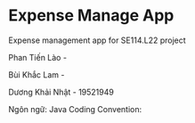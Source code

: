 # Expense Manage App
Expense management app for SE114.L22 project

Phan Tiến Lào - 

Bùi Khắc Lam -

Dương Khải Nhật - 19521949

Ngôn ngữ: Java
Coding Convention:
